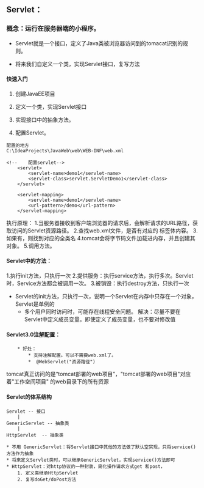 ## Servlet：

### 概念：运行在服务器端的小程序。

* Servlet就是一个接口，定义了Java类被浏览器访问到的tomacat识别的规则。

 * 将来我们自定义一个类，实现Servlet接口，复写方法

#### 快速入门

1. 创建JavaEE项目

2. 定义一个类，实现Servlet接口

3. 实现接口中的抽象方法。

4. 配置Servlet。

```
配置的地方
C:\IdeaProjects\JavaWeb\web\WEB-INF\web.xml
```



```
<!--    配置servlet-->
    <servlet>
        <servlet-name>demo1</servlet-name>
        <servlet-class>servlet.ServletDemo1</servlet-class>
    </servlet>
    
    <servlet-mapping>
        <servlet-name>demo1</servlet-name>
        <url-pattern>/demo</url-pattern>
    </servlet-mapping>
```

执行原理：
1.当服务器接收到客户端浏览器的请求后，会解析请求的URL路径，获取访问的Servlet资源路径。
2.查找web.xml文件，是否有对应的<url-pattern> 标签体内容。
3.如果有，则找到对应的<servlet-class>全类名
4.tomcat会将字节码文件加载进内存，并且创建其对象。
5.调用方法。

#### Servlet中的方法：

1.执行init方法，只执行一次
2.提供服务：执行service方法，执行多次。Servlet时，Service方法都会被调用一次。
3.被销毁：执行destroy方法，只执行一次

- Servlet的init方法，只执行一次，说明一个Servlet在内存中只存在一个对象，Servlet是单例的
	* 多个用户同时访问时，可能存在线程安全问题。
 解决：尽量不要在Servlet中定义成员变量。即使定义了成员变量，也不要对修改值

#### Servlet3.0注解配置：
		* 好处：
			* 支持注解配置。可以不需要web.xml了。
			*  @WebServlet("资源路径")

tomcat真正访问的是“tomcat部署的web项目”，"tomcat部署的web项目"对应着"工作空间项目" 的web目录下的所有资源



#### Servlet的体系结构	
	Servlet -- 接口
		|
	GenericServlet -- 抽象类
		|
	HttpServlet  -- 抽象类
	
	* 不用 GenericServlet：将Servlet接口中其他的方法做了默认空实现，只将service()方法作为抽象
	* 将来定义Servlet类时，可以继承GenericServlet，实现service()方法即可
	* HttpServlet：对http协议的一种封装，简化操作请求方式get 和post，
		1. 定义类继承HttpServlet
		2. 复写doGet/doPost方法

